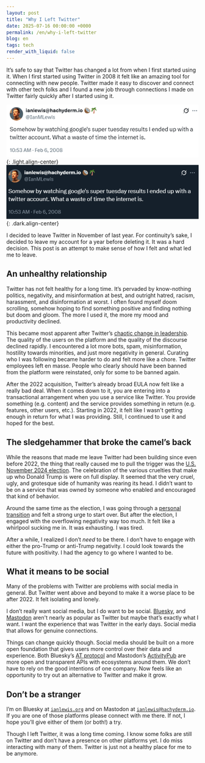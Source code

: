 ```yaml
---
layout: post
title: "Why I Left Twitter"
date: 2025-07-16 00:00:00 +0000
permalink: /en/why-i-left-twitter
blog: en
tags: tech
render_with_liquid: false
---
```


It’s safe to say that Twitter has changed a lot from when I first started using
it. When I first started using Twitter in 2008 it felt like an amazing tool for
connecting with new people. Twitter made it easy to discover and connect with
other tech folks and I found a new job through connections I made on Twitter
fairly quickly after I started using it.

<!-- textlint-disable spelling -->

![A screenshot of my first tweet on February 6, 2008: "Somehow by watching google's super tuesday results I ended up with a twitter account. What a waste of time the internet is"](/assets/images/2025-07-16-why-i-left-twitter/first_tweet_light.png "February 6, 2008: Somehow by watching google's super tuesday results I ended up with a twitter account. What a waste of time the internet is."){: .light.align-center}
![A screenshot of my first tweet on February 6, 2008: "Somehow by watching google's super tuesday results I ended up with a twitter account. What a waste of time the internet is"](/assets/images/2025-07-16-why-i-left-twitter/first_tweet_dark.png "February 6, 2008: Somehow by watching google's super tuesday results I ended up with a twitter account. What a waste of time the internet is."){: .dark.align-center}

<!-- textlint-enable spelling -->

I decided to leave Twitter in November of last year. For continuity’s sake, I
decided to leave my account for a year before deleting it. It was a hard
decision. This post is an attempt to make sense of how I felt and what led me
to leave.

## An unhealthy relationship

Twitter has not felt healthy for a long time. It’s pervaded by know-nothing
politics, negativity, and misinformation at best, and outright hatred, racism,
harassment, and disinformation at worst. I often found myself doom scrolling,
somehow hoping to find something positive and finding nothing but doom and
gloom. The more I used it, the more my mood and productivity declined.

This became most apparent after Twitter’s [chaotic change in
leadership](https://en.wikipedia.org/wiki/Acquisition_of_Twitter_by_Elon_Musk).
The quality of the users on the platform and the quality of the discourse
declined rapidly. I encountered a lot more bots, spam, misinformation,
hostility towards minorities, and just more negativity in general. Curating who
I was following became harder to do and felt more like a chore. Twitter
employees left en masse. People who clearly should have been banned from the
platform were reinstated, only for some to be banned again.

After the 2022 acquisition, Twitter’s already broad EULA now felt like a really
bad deal. When it comes down to it, you are entering into a transactional
arrangement when you use a service like Twitter. You provide something (e.g.
content) and the service provides something in return (e.g. features, other
users, etc.). Starting in 2022, it felt like I wasn't getting enough in return
for what I was providing. Still, I continued to use it and hoped for the best.

## The sledgehammer that broke the camel’s back

While the reasons that made me leave Twitter had been building since even
before 2022, the thing that really caused me to pull the trigger was the [U.S.
November 2024
election](https://en.wikipedia.org/wiki/2024_United_States_presidential_election).
The celebration of the various cruelties that make up who Donald Trump is were
on full display. It seemed that the very cruel, ugly, and grotesque side of
humanity was rearing its head. I didn’t want to be on a service that was owned
by someone who enabled and encouraged that kind of behavior.

Around the same time as the election, I was going through a [personal
transition](https://www.ianlewis.org/en/leaving-google) and felt a strong urge
to start over. But after the election, I engaged with the overflowing
negativity way too much. It felt like a whirlpool sucking me in. It was
exhausting. I was tired.

After a while, I realized I don’t _need_ to be there. I don’t have to engage
with either the pro-Trump or anti-Trump negativity. I could look towards the
future with positivity. I had the agency to go where I wanted to be.

## What it means to be social

Many of the problems with Twitter are problems with social media in general.
But Twitter went above and beyond to make it a worse place to be after 2022. It
felt isolating and lonely.

I don’t really want social media, but I do want to be social.
[Bluesky](https://bsky.app/), and [Mastodon](https://joinmastodon.org/) aren't
nearly as popular as Twitter but maybe that’s exactly what I want. I want the
experience that was Twitter in the early days. Social media that allows for
genuine connections.

Things can change quickly though. Social media should be built on a more open
foundation that gives users more control over their data and experience. Both
Bluesky’s [AT protocol](https://atproto.com/) and Mastodon’s
[ActivityPub](https://activitypub.rocks/) are more open and transparent APIs with
ecosystems around them. We don’t have to rely on the good intentions of one
company. Now feels like an opportunity to try out an alternative to Twitter and
make it grow.

## Don’t be a stranger

I’m on Bluesky at [`ianlewis.org`](https://bsky.app/profile/ianlewis.org) and on
Mastodon at [`ianlewis@hachyderm.io`](https://hachyderm.io/@ianlewis). If you are
one of those platforms please connect with me there. If not, I hope you’ll give
either of them (or both!) a try.

Though I left Twitter, it was a long time coming. I know some folks are still on
Twitter and don’t have a presence on other platforms yet. I do miss interacting
with many of them. Twitter is just not a healthy place for me to be anymore.
